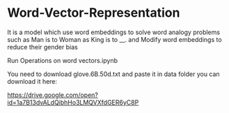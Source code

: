 # Word-Vector-Representation
It is a model which use word embeddings to solve word analogy problems such as Man is to Woman as King is to __. and  Modify word embeddings to reduce their gender bias

Run Operations on word vectors.ipynb

You need to download glove.6B.50d.txt and paste it in data folder you can download it here:

https://drive.google.com/open?id=1a7B13dvALdQibhHo3LMQVXfdGER6yC8P
